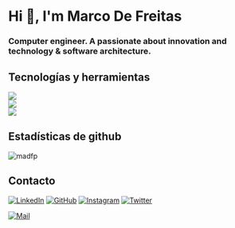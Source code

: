# Hi 👋, I'm Marco De Freitas
### Computer engineer. A passionate about innovation and technology & software architecture.
 
## Tecnologías y herramientas
<div>
  <img src="https://skillicons.dev/icons?i=python,docker,django,php,laravel,java,go" />
  <br>
  <img src="https://skillicons.dev/icons?i=yarn,npm,pnpm,bun,deno,wordpress,linux,c,astro" />
  <br>
  <img src="https://skillicons.dev/icons?i=nodejs,javascript,react,typescript,angular,github,tailwind,git,nextjs,redux,html,css,figma" />
</div>

## Estadísticas de github

<p><img align="center" src="https://github-readme-streak-stats.herokuapp.com/?user=madfp&" alt="madfp" /></p>

## Contacto
[![LinkedIn](https://img.shields.io/badge/LinkedIn-0077B5?style=for-the-badge&logo=linkedin&logoColor=white)](https://www.linkedin.com/in/marco-de-freitas/)
[![GitHub](https://img.shields.io/badge/github-%23121011.svg?style=for-the-badge&logo=github&logoColor=white)](https://github.com/madfp)
[![Instagram](https://img.shields.io/badge/Instagram-%23E4405F.svg?style=for-the-badge&logo=Instagram&logoColor=white)](https://www.instagram.com/maarco_04/)
[![Twitter](https://img.shields.io/badge/Twitter-%231DA1F2.svg?style=for-the-badge&logo=Twitter&logoColor=white)](https://twitter.com/maarco_04)
<!--[![Portfolio](https://img.shields.io/badge/Portfolio-FF5722?style=for-the-badge&logo=todoist&logoColor=white)](https://twitter.com/maarco_04)-->
[![Mail](https://img.shields.io/badge/Gmail-D14836?style=for-the-badge&logo=gmail&logoColor=white)](mailto:marcoantoniodfp@gmail.com)

